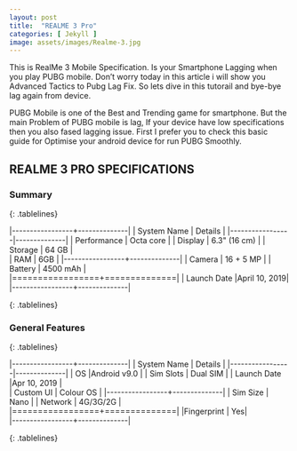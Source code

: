```yaml
---
layout: post
title:  "REALME 3 Pro"
categories: [ Jekyll ]
image: assets/images/Realme-3.jpg
---
```


This is RealMe 3 Mobile Specification. Is your Smartphone Lagging when you play PUBG mobile. Don’t worry today in this article i will show you Advanced Tactics to Pubg Lag Fix. So lets dive in this tutorail and bye-bye lag again from device.

PUBG Mobile is one of the Best and Trending game for smartphone. But the main Problem of PUBG mobile is lag, If your device have low specifications then you also fased lagging issue. First I prefer you to check this basic guide for Optimise your android device for run PUBG Smoothly.




## REALME 3 PRO SPECIFICATIONS

### Summary

{: .tablelines}

|-----------------+--------------|
| System Name     |      Details | 
|-----------------|--------------|
|  Performance    |  Octa core   | 
|  Display        | 6.3" (16 cm) |
| Storage         |     64 GB    |  
|  RAM            |  6GB         |
|-----------------+--------------|
|     Camera      | 16 + 5 MP    |
|     Battery     |    4500 mAh  |         
|=================+==============|
| Launch Date     |April 10, 2019|         
|-----------------+--------------|

 {: .tablelines}
 
 ### General Features
 
{: .tablelines}

|-----------------+--------------|
| System Name     |      Details | 
|-----------------|--------------|
|  OS             |Android v9.0  | 
|  Sim Slots      |  Dual SIM    |
| Launch Date     |Apr 10, 2019  |  
|  Custom UI      |  Colour OS   |
|-----------------+--------------|
|    Sim Size     | Nano         |
|     Network     |    4G/3G/2G  |         
|=================+==============|
|Fingerprint      |           Yes|         
|-----------------+--------------|

{: .tablelines}
 
